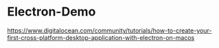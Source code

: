 # Electron-Demo

https://www.digitalocean.com/community/tutorials/how-to-create-your-first-cross-platform-desktop-application-with-electron-on-macos